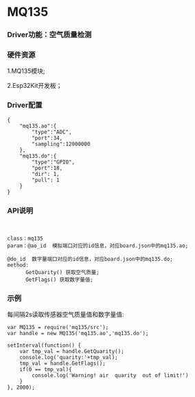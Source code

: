 # MQ135

### Driver功能：空气质量检测


### 硬件资源

1.MQ135模块;

2.Esp32Kit开发板；

### Driver配置

```
{
    "mq135.ao":{
        "type":"ADC",
        "port":34,
        "sampling":12000000
    },
    "mq135.do":{
        "type":"GPIO",
        "port":18,
        "dir": 1,
        "pull": 1
    }
}

```


### API说明
```


class：mq135
param：@ao_id  模拟端口对应的id信息，对应board.json中的mq135.ao;

@do_id  数字量端口对应的id信息，对应board.json中的mq135.do;
method:
      GetQuarity() 获取空气质量;
      GetFlags() 获取数字量值;

```


### 示例

每间隔2s读取传感器空气质量值和数字量值:
```
var MQ135 = require('mq135/src');
var handle = new MQ135('mq135.ao','mq135.do');

setInterval(function() {
    var tmp_val = handle.GetQuarity();
    console.log('quarity:'+tmp_val);
    tmp_val = handle.GetFlags();
    if(0 == tmp_val){
        console.log('Warning! air  quarity  out of limit!')
    }
}, 2000);
```
